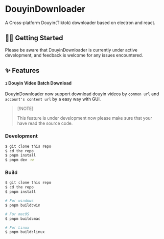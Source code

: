 # DouyinDownloader

A Cross-platform Douyin(Tiktok) downloader based on electron and react.

## 👋🏻 Getting Started

Please be aware that DouyinDownloader is currently under active development, and feedback is welcome for any issues encountered.

## ✨ Features

#### `1` Douyin Video Batch Download

DouyinDownloader now support download douyin videos by `common url` and `account's content url` by a easy way with GUI.

> \[!NOTE]
>
> This feature is under development now please make sure that your have read the source code.

### Development

```bash
$ git clone this repo
$ cd the repo
$ pnpm install
$ pnpm dev -w
```

### Build

```bash
$ git clone this repo
$ cd the repo
$ pnpm install

# For windows
$ pnpm build:win

# For macOS
$ pnpm build:mac

# For Linux
$ pnpm build:linux

```

